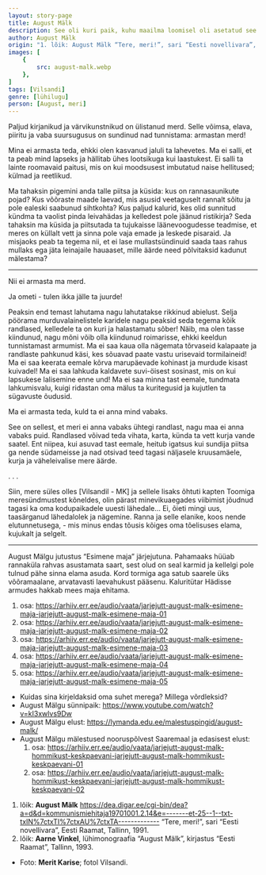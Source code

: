 ```yaml
---
layout: story-page
title: August Mälk
description: See oli kuri paik, kuhu maailma loomisel oli asetatud see saar.
author: August Mälk
origin: "1. lõik: August Mälk “Tere, meri!”, sari “Eesti novellivara”, Eesti Raamat, Tallinn, 1991. // 2. lõik: Aarne Vinkel, lühimonograafia “August Mälk”, kirjastus “Eesti Raamat”, Tallinn, 1993."
images: [
    {
        src: august-malk.webp
    },
]
tags: [Vilsandi]
genre: [lühilugu]
person: [August, meri]
---
```


<!-- # {{$doc.title}} -->


Paljud kirjanikud ja värvikunstnikud on ülistanud merd. Selle võimsa, elava, piiritu ja vaba suursugusus on sundinud nad tunnistama: armastan merd!

Mina ei armasta teda, ehkki olen kasvanud jaluli ta lahevetes. Ma ei salli, et ta peab mind lapseks ja hällitab ühes lootsikuga kui laastukest. Ei salli ta lainte roomavaid paitusi, mis on kui moodsusest imbutatud naise hellitused; külmad ja reetlikud.

Ma tahaksin pigemini anda talle piitsa ja küsida: kus on rannasaunikute pojad? Kus võõraste maade laevad, mis asusid veetaguselt rannalt sõitu ja pole ealeski saabunud sihtkohta? Kus paljud kalurid, kes olid sunnitud kündma ta vaolist pinda leivahädas ja kelledest pole jäänud ristikirja? Seda tahaksin ma küsida ja piitsutada ta tujukaisse läänevoogudesse teadmise, et meres on küllalt vett ja sinna pole vaja emade ja leskede pisaraid. Ja misjaoks peab ta tegema nii, et ei lase mullastsündinuid saada taas rahus mullaks ega jäta leinajaile hauaaset, mille äärde need põlvitaksid kadunut mälestama? 

<hr />

Nii ei armasta ma merd.

Ja ometi - tulen ikka jälle ta juurde!

Peaksin end temast lahutama nagu lahutatakse rikkinud abielust. Selja pöörama murduvalainelistele karidele nagu peaksid seda tegema kõik randlased, kelledele ta on kuri ja halastamatu sõber! Näib, ma olen tasse kiindunud, nagu mõni võib olla kiindunud roimarisse, ehkki keeldun tunnistamast armumist. Ma ei saa kaua olla nägemata tõrvaseid kalapaate ja randlaste pahkunud käsi, kes sõuavad paate vastu urisevaid tormilaineid! Ma ei saa keerata eemale kõrva marupäevade kohinast ja murdude kisast kuivadel! Ma ei saa lahkuda kaldavete suvi-öisest sosinast, mis on kui lapsukese lalisemine enne und! Ma ei saa minna tast eemale, tundmata lahkumisvalu, kuigi ridastan oma mälus ta kuritegusid ja kujutlen ta sügavuste õudusid.

Ma ei armasta teda, kuld ta ei anna mind vabaks.

See on sellest, et meri ei anna vabaks ühtegi randlast, nagu maa ei anna vabaks puid. Randlased võivad teda vihata, karta, künda ta vett kurja vande saatel. Ent niipea, kui asuvad tast eemale, heitub igatsus kui sundija piitsa ga nende südameisse ja nad otsivad teed tagasi näljasele kruusamäele, kurja ja väheleivalise mere äärde.

. . .

Siin, mere süles olles \[Vilsandil - MK\] ja sellele lisaks õhtuti kapten Toomiga meresündmustest kõneldes, olin pärast minevikuaegades viibimist jõudnud tagasi ka oma kodupaikadele uuesti lähedale... Ei, õieti mingi uus, taasärganud lähedalolek ja nägemine. Ranna ja selle elanike, koos nende elutunnetusega, - mis minus endas tõusis kõiges oma tõelisuses elama, kujukalt ja selgelt.

<hr />

August Mälgu jutustus “Esimene maja” järjejutuna. Pahamaaks hüüab rannaküla rahvas asustamata saart, sest olud on seal karmid ja kellelgi pole tulnud pähe sinna elama asuda. Kord tormiga aga satub saarele üks võõramaalane, arvatavasti laevahukust pääsenu. Kaluritütar Hädisse armudes hakkab mees maja ehitama.

1. osa: https://arhiiv.err.ee/audio/vaata/jarjejutt-august-malk-esimene-maja-jarjejutt-august-malk-esimene-maja-01
2. osa: https://arhiiv.err.ee/audio/vaata/jarjejutt-august-malk-esimene-maja-jarjejutt-august-malk-esimene-maja-02
3. osa: https://arhiiv.err.ee/audio/vaata/jarjejutt-august-malk-esimene-maja-jarjejutt-august-malk-esimene-maja-03
4. osa: https://arhiiv.err.ee/audio/vaata/jarjejutt-august-malk-esimene-maja-jarjejutt-august-malk-esimene-maja-04
5. osa: https://arhiiv.err.ee/audio/vaata/jarjejutt-august-malk-esimene-maja-jarjejutt-august-malk-esimene-maja-05








<story-author :author="author" :origin="origin"></story-author>

<!-- <story-dictionary :terms="dictionary"></story-dictionary> -->



<details-wrapper summary="Mis mõtted tekkisid?">

- Kuidas sina kirjeldaksid oma suhet merega? Millega võrdleksid? 
- August Mälgu sünnipaik: https://www.youtube.com/watch?v=kI3xwlvs9Dw
- August Mälgu elust: https://lymanda.edu.ee/malestuspingid/august-malk/
- August Mälgu mälestused nooruspõlvest Saaremaal ja edasisest elust: 
  1. osa: https://arhiiv.err.ee/audio/vaata/jarjejutt-august-malk-hommikust-keskpaevani-jarjejutt-august-malk-hommikust-keskpaevani-01
  2. osa: https://arhiiv.err.ee/audio/vaata/jarjejutt-august-malk-hommikust-keskpaevani-jarjejutt-august-malk-hommikust-keskpaevani-02

</details-wrapper>


<details-wrapper summary="Allikad" class="text-sm" icon="icon-park-outline:document-folder">

1. lõik: **August Mälk** https://dea.digar.ee/cgi-bin/dea?a=d&d=kommunismiehitaja19701001.2.14&e=-------et-25--1--txt-txIN%7ctxTI%7ctxAU%7ctxTA------------- “Tere, meri!”, sari “Eesti novellivara”, Eesti Raamat, Tallinn, 1991.
2. lõik: **Aarne Vinkel**, lühimonograafia “August Mälk”, kirjastus “Eesti Raamat”, Tallinn, 1993.
- Foto: **Merit Karise**; fotol Vilsandi.

</details-wrapper>

